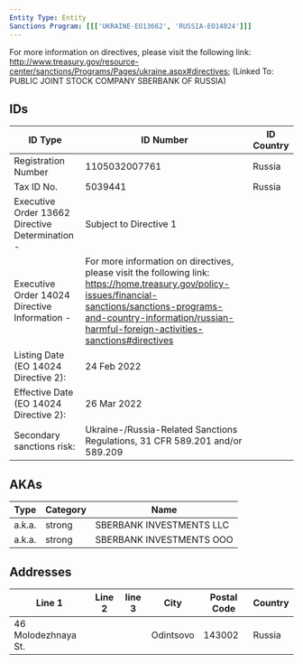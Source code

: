 ```yaml
---
Entity Type: Entity
Sanctions Program: [[['UKRAINE-EO13662', 'RUSSIA-EO14024']]]
---
```

For more information on directives, please visit the following link: http://www.treasury.gov/resource-center/sanctions/Programs/Pages/ukraine.aspx#directives; (Linked To: PUBLIC JOINT STOCK COMPANY SBERBANK OF RUSSIA)

## IDs
| ID Type | ID Number | ID Country |
|---------|-----------|------------|
| Registration Number | 1105032007761 | Russia |
| Tax ID No. | 5039441 | Russia |
| Executive Order 13662 Directive Determination - | Subject to Directive 1 |  |
| Executive Order 14024 Directive Information - | For more information on directives, please visit the following link: https://home.treasury.gov/policy-issues/financial-sanctions/sanctions-programs-and-country-information/russian-harmful-foreign-activities-sanctions#directives |  |
| Listing Date (EO 14024 Directive 2): | 24 Feb 2022 |  |
| Effective Date (EO 14024 Directive 2): | 26 Mar 2022 |  |
| Secondary sanctions risk: | Ukraine-/Russia-Related Sanctions Regulations, 31 CFR 589.201 and/or 589.209 |  |


## AKAs
| Type | Category | Name      | 
|------|----------|-----------|
| a.k.a. | strong | SBERBANK INVESTMENTS LLC |
| a.k.a. | strong | SBERBANK INVESTMENTS OOO |


## Addresses
| Line 1 | Line 2 | line 3 | City | Postal Code| Country | 
|--------|--------|--------|------|------------|---------|
| 46 Molodezhnaya St. |  |  | Odintsovo | 143002 | Russia |

